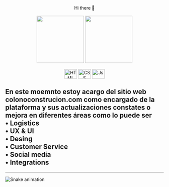 <div align="center">Hi there 👋</div>
<br>

<!--
**Reinermscr/reinermscr** is a ✨ _special_ ✨ repository because its `README.md` (this file) appears on your GitHub profile.
Here are some ideas to get you started:
- 🔭 I’m currently working on ...
- 🌱 I’m currently learning ...
- 👯 I’m looking to collaborate on ...
- 🤔 I’m looking for help with ...
- 💬 Ask me about ...
- 📫 How to reach me: ...
- 😄 Pronouns: ...
- ⚡ Fun fact: ...
-->

<div align="center">
    <img height=150em src = "https://github-readme-stats.vercel.app/api?username=reinermscr&show_icons=true&theme=github_dark&show_all_comits=true&count_private=true"/>
    <img height=150em src = "https://github-readme-stats.vercel.app/api/top-langs?username=reinermscr&layout=compact&theme=github_dark&show_owner=false&langs_count=16" />
</div>

<div align="center">
<br>
<img align="center" alt="HTML" height="30" width="40" src="https://cdn.jsdelivr.net/gh/devicons/devicon/icons/html5/html5-original.svg" title="HTML">
<img align="center" alt="CSS" height="30" width="40" src="https://cdn.jsdelivr.net/gh/devicons/devicon/icons/css3/css3-original.svg" title="CSS">
<img align="center" alt="Js" height="30" width="40" src="https://cdn.jsdelivr.net/gh/devicons/devicon/icons/javascript/javascript-original.svg" title="Javascript">

<!--
NOTA: Lenguajes pendientes por aprender
<img align="center" alt="SASS" height="30" width="40" src="https://cdn.jsdelivr.net/gh/devicons/devicon/icons/sass/sass-original.svg" title="SASS"/>
<img align="center" alt="Ts" height="30" width="40" src="https://cdn.jsdelivr.net/gh/devicons/devicon/icons/typescript/typescript-original.svg" title="Typescript">
<img align="center" alt="Angular" height="30" width="40" src="https://cdn.jsdelivr.net/gh/devicons/devicon/icons/angularjs/angularjs-original.svg"  title="Angular" />
<img align="center" alt="React" height="30" width="40"  src="https://cdn.jsdelivr.net/gh/devicons/devicon/icons/react/react-original.svg" title="React" />
<img align="center" alt="Node" height="30" width="40" src="https://cdn.jsdelivr.net/gh/devicons/devicon/icons/nodejs/nodejs-original.svg" title="Node" />

<div align="center"><br>
    <img align="center" alt="MSSQL" height="30" width="40" src="https://img.icons8.com/color/48/000000/microsoft-sql-server.png" title="SQL Server" />
    <img align="center" alt="MySQL" height="30" width="40" src="https://cdn.jsdelivr.net/gh/devicons/devicon/icons/mysql/mysql-original.svg" title="My SQL" />
</div>

-->
</div>

<h2>En este moemnto estoy acargo del sitio web colonoconstrucion.com como encargado de la plataforma y sus actualizaciones constates o mejora en diferentes áreas como lo puede ser 
<br>
• Logistics
<br>
• UX & UI
<br>
• Desing
<br>
• Customer Service
<br>
• Social media
<br>
• Integrations
</h2>


<hr>

![Snake animation](https://github.com/reinermscr/reinermscr/blob/output/github-contribution-grid-snake.svg)
